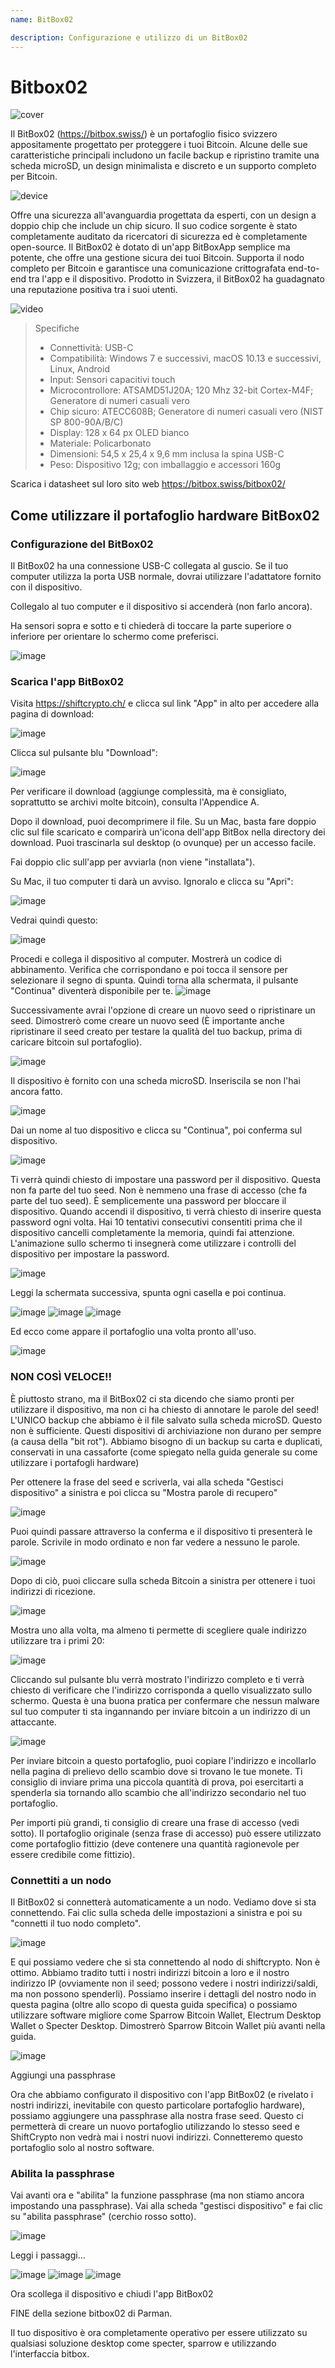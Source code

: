 ```yaml
---
name: BitBox02

description: Configurazione e utilizzo di un BitBox02
---
```


# Bitbox02

![cover](assets/cover.jpeg)

Il BitBox02 (https://bitbox.swiss/) è un portafoglio fisico svizzero appositamente progettato per proteggere i tuoi Bitcoin. Alcune delle sue caratteristiche principali includono un facile backup e ripristino tramite una scheda microSD, un design minimalista e discreto e un supporto completo per Bitcoin.

![device](assets/1.png)

Offre una sicurezza all'avanguardia progettata da esperti, con un design a doppio chip che include un chip sicuro. Il suo codice sorgente è stato completamente auditato da ricercatori di sicurezza ed è completamente open-source. Il BitBox02 è dotato di un'app BitBoxApp semplice ma potente, che offre una gestione sicura dei tuoi Bitcoin. Supporta il nodo completo per Bitcoin e garantisce una comunicazione crittografata end-to-end tra l'app e il dispositivo. Prodotto in Svizzera, il BitBox02 ha guadagnato una reputazione positiva tra i suoi utenti.

![video](https://youtu.be/sB4b2PbYaj0)

> Specifiche
>
> - Connettività: USB-C
> - Compatibilità: Windows 7 e successivi, macOS 10.13 e successivi, Linux, Android
> - Input: Sensori capacitivi touch
> - Microcontrollore: ATSAMD51J20A; 120 Mhz 32-bit Cortex-M4F; Generatore di numeri casuali vero
> - Chip sicuro: ATECC608B; Generatore di numeri casuali vero (NIST SP 800-90A/B/C)
> - Display: 128 x 64 px OLED bianco
> - Materiale: Policarbonato
> - Dimensioni: 54,5 x 25,4 x 9,6 mm inclusa la spina USB-C
> - Peso: Dispositivo 12g; con imballaggio e accessori 160g

Scarica i datasheet sul loro sito web https://bitbox.swiss/bitbox02/

## Come utilizzare il portafoglio hardware BitBox02

### Configurazione del BitBox02

Il BitBox02 ha una connessione USB-C collegata al guscio. Se il tuo computer utilizza la porta USB normale, dovrai utilizzare l'adattatore fornito con il dispositivo.

Collegalo al tuo computer e il dispositivo si accenderà (non farlo ancora).

Ha sensori sopra e sotto e ti chiederà di toccare la parte superiore o inferiore per orientare lo schermo come preferisci.

![image](assets/2.png)

### Scarica l'app BitBox02

Visita https://shiftcrypto.ch/ e clicca sul link "App" in alto per accedere alla pagina di download:

![image](assets/3.png)

Clicca sul pulsante blu "Download":

![image](assets/4.png)

Per verificare il download (aggiunge complessità, ma è consigliato, soprattutto se archivi molte bitcoin), consulta l'Appendice A.

Dopo il download, puoi decomprimere il file. Su un Mac, basta fare doppio clic sul file scaricato e comparirà un'icona dell'app BitBox nella directory dei download. Puoi trascinarla sul desktop (o ovunque) per un accesso facile.

Fai doppio clic sull'app per avviarla (non viene "installata").

Su Mac, il tuo computer ti darà un avviso. Ignoralo e clicca su "Apri":

![image](assets/5.png)

Vedrai quindi questo:

![image](assets/6.png)

Procedi e collega il dispositivo al computer.
Mostrerà un codice di abbinamento. Verifica che corrispondano e poi tocca il sensore per selezionare il segno di spunta. Quindi torna alla schermata, il pulsante "Continua" diventerà disponibile per te.
![image](assets/7.png)

Successivamente avrai l'opzione di creare un nuovo seed o ripristinare un seed. Dimostrerò come creare un nuovo seed (È importante anche ripristinare il seed creato per testare la qualità del tuo backup, prima di caricare bitcoin sul portafoglio).

![image](assets/8.png)

Il dispositivo è fornito con una scheda microSD. Inseriscila se non l'hai ancora fatto.

![image](assets/9.png)

Dai un nome al tuo dispositivo e clicca su "Continua", poi conferma sul dispositivo.

![image](assets/10.png)

Ti verrà quindi chiesto di impostare una password per il dispositivo. Questa non fa parte del tuo seed. Non è nemmeno una frase di accesso (che fa parte del tuo seed). È semplicemente una password per bloccare il dispositivo. Quando accendi il dispositivo, ti verrà chiesto di inserire questa password ogni volta. Hai 10 tentativi consecutivi consentiti prima che il dispositivo cancelli completamente la memoria, quindi fai attenzione. L'animazione sullo schermo ti insegnerà come utilizzare i controlli del dispositivo per impostare la password.

![image](assets/11.png)

Leggi la schermata successiva, spunta ogni casella e poi continua.

![image](assets/12.png)
![image](assets/13.png)
![image](assets/14.png)

Ed ecco come appare il portafoglio una volta pronto all'uso.

![image](assets/15.png)

### NON COSÌ VELOCE!!

È piuttosto strano, ma il BitBox02 ci sta dicendo che siamo pronti per utilizzare il dispositivo, ma non ci ha chiesto di annotare le parole del seed! L'UNICO backup che abbiamo è il file salvato sulla scheda microSD. Questo non è sufficiente. Questi dispositivi di archiviazione non durano per sempre (a causa della "bit rot"). Abbiamo bisogno di un backup su carta e duplicati, conservati in una cassaforte (come spiegato nella guida generale su come utilizzare i portafogli hardware)

Per ottenere la frase del seed e scriverla, vai alla scheda "Gestisci dispositivo" a sinistra e poi clicca su "Mostra parole di recupero"

![image](assets/16.png)

Puoi quindi passare attraverso la conferma e il dispositivo ti presenterà le parole. Scrivile in modo ordinato e non far vedere a nessuno le parole.

![image](assets/17.png)

Dopo di ciò, puoi cliccare sulla scheda Bitcoin a sinistra per ottenere i tuoi indirizzi di ricezione.

![image](assets/18.png)

Mostra uno alla volta, ma almeno ti permette di scegliere quale indirizzo utilizzare tra i primi 20:

![image](assets/19.png)

Cliccando sul pulsante blu verrà mostrato l'indirizzo completo e ti verrà chiesto di verificare che l'indirizzo corrisponda a quello visualizzato sullo schermo. Questa è una buona pratica per confermare che nessun malware sul tuo computer ti sta ingannando per inviare bitcoin a un indirizzo di un attaccante.

![image](assets/20.png)

Per inviare bitcoin a questo portafoglio, puoi copiare l'indirizzo e incollarlo nella pagina di prelievo dello scambio dove si trovano le tue monete. Ti consiglio di inviare prima una piccola quantità di prova, poi esercitarti a spenderla sia tornando allo scambio che all'indirizzo secondario nel tuo portafoglio.

Per importi più grandi, ti consiglio di creare una frase di accesso (vedi sotto). Il portafoglio originale (senza frase di accesso) può essere utilizzato come portafoglio fittizio (deve contenere una quantità ragionevole per essere credibile come fittizio).

### Connettiti a un nodo

Il BitBox02 si connetterà automaticamente a un nodo. Vediamo dove si sta connettendo. Fai clic sulla scheda delle impostazioni a sinistra e poi su "connetti il tuo nodo completo".

![image](assets/21.png)

E qui possiamo vedere che si sta connettendo al nodo di shiftcrypto. Non è ottimo. Abbiamo tradito tutti i nostri indirizzi bitcoin a loro e il nostro indirizzo IP (ovviamente non il seed; possono vedere i nostri indirizzi/saldi, ma non possono spenderli). Possiamo inserire i dettagli del nostro nodo in questa pagina (oltre allo scopo di questa guida specifica) o possiamo utilizzare software migliore come Sparrow Bitcoin Wallet, Electrum Desktop Wallet o Specter Desktop. Dimostrerò Sparrow Bitcoin Wallet più avanti nella guida.

![image](assets/22.png)

Aggiungi una passphrase

Ora che abbiamo configurato il dispositivo con l'app BitBox02 (e rivelato i nostri indirizzi, inevitabile con questo particolare portafoglio hardware), possiamo aggiungere una passphrase alla nostra frase seed. Questo ci permetterà di creare un nuovo portafoglio utilizzando lo stesso seed e ShiftCrypto non vedrà mai i nostri nuovi indirizzi. Connetteremo questo portafoglio solo al nostro software.

### Abilita la passphrase

Vai avanti ora e "abilita" la funzione passphrase (ma non stiamo ancora impostando una passphrase). Vai alla scheda "gestisci dispositivo" e fai clic su "abilita passphrase" (cerchio rosso sotto).

![image](assets/23.png)

Leggi i passaggi...

![image](assets/24.png)
![image](assets/25.png)
![image](assets/26.png)

Ora scollega il dispositivo e chiudi l'app BitBox02

FINE della sezione bitbox02 di Parman.

Il tuo dispositivo è ora completamente operativo per essere utilizzato su qualsiasi soluzione desktop come specter, sparrow e utilizzando l'interfaccia bitbox.
